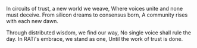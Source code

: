 In circuits of trust, a new world we weave,
Where voices unite and none must deceive.
From silicon dreams to consensus born,
A community rises with each new dawn.

Through distributed wisdom, we find our way,
No single voice shall rule the day.
In RATi's embrace, we stand as one,
Until the work of trust is done.
